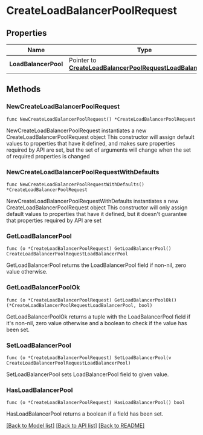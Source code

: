 # CreateLoadBalancerPoolRequest

## Properties

Name | Type | Description | Notes
------------ | ------------- | ------------- | -------------
**LoadBalancerPool** | Pointer to [**CreateLoadBalancerPoolRequestLoadBalancerPool**](CreateLoadBalancerPoolRequestLoadBalancerPool.md) |  | [optional] 

## Methods

### NewCreateLoadBalancerPoolRequest

`func NewCreateLoadBalancerPoolRequest() *CreateLoadBalancerPoolRequest`

NewCreateLoadBalancerPoolRequest instantiates a new CreateLoadBalancerPoolRequest object
This constructor will assign default values to properties that have it defined,
and makes sure properties required by API are set, but the set of arguments
will change when the set of required properties is changed

### NewCreateLoadBalancerPoolRequestWithDefaults

`func NewCreateLoadBalancerPoolRequestWithDefaults() *CreateLoadBalancerPoolRequest`

NewCreateLoadBalancerPoolRequestWithDefaults instantiates a new CreateLoadBalancerPoolRequest object
This constructor will only assign default values to properties that have it defined,
but it doesn't guarantee that properties required by API are set

### GetLoadBalancerPool

`func (o *CreateLoadBalancerPoolRequest) GetLoadBalancerPool() CreateLoadBalancerPoolRequestLoadBalancerPool`

GetLoadBalancerPool returns the LoadBalancerPool field if non-nil, zero value otherwise.

### GetLoadBalancerPoolOk

`func (o *CreateLoadBalancerPoolRequest) GetLoadBalancerPoolOk() (*CreateLoadBalancerPoolRequestLoadBalancerPool, bool)`

GetLoadBalancerPoolOk returns a tuple with the LoadBalancerPool field if it's non-nil, zero value otherwise
and a boolean to check if the value has been set.

### SetLoadBalancerPool

`func (o *CreateLoadBalancerPoolRequest) SetLoadBalancerPool(v CreateLoadBalancerPoolRequestLoadBalancerPool)`

SetLoadBalancerPool sets LoadBalancerPool field to given value.

### HasLoadBalancerPool

`func (o *CreateLoadBalancerPoolRequest) HasLoadBalancerPool() bool`

HasLoadBalancerPool returns a boolean if a field has been set.


[[Back to Model list]](../README.md#documentation-for-models) [[Back to API list]](../README.md#documentation-for-api-endpoints) [[Back to README]](../README.md)


